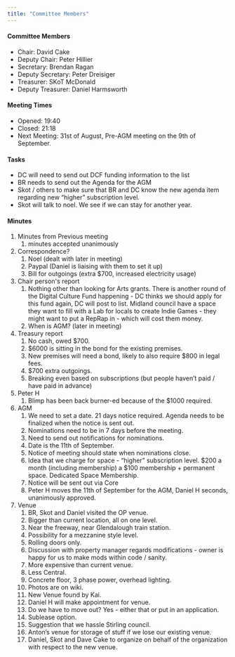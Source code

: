 ```yaml
---
title: "Committee Members"
---
```

#### Committee Members

-   Chair: David Cake
-   Deputy Chair: Peter Hillier
-   Secretary: Brendan Ragan
-   Deputy Secretary: Peter Dreisiger
-   Treasurer: SKoT McDonald
-   Deputy Treasurer: Daniel Harmsworth

#### Meeting Times

-   Opened: 19:40
-   Closed: 21:18
-   Next Meeting: 31st of August, Pre-AGM meeting on the 9th of September.

#### Tasks

-   DC will need to send out DCF funding information to the list
-   BR needs to send out the Agenda for the AGM
-   Skot / others to make sure that BR and DC know the new agenda item regarding new “higher” subscription level.
-   Skot will talk to noel. We see if we can stay for another year.

#### Minutes

1.  Minutes from Previous meeting
    1.  minutes accepted unanimously
2.  Correspondence?
    1.  Noel (dealt with later in meeting)
    2.  Paypal (Daniel is liaising with them to set it up)
    3.  Bill for outgoings (extra \$700, increased electricity usage)
3.  Chair person's report
    1.  Nothing other than looking for Arts grants. There is another round of the Digital Culture Fund happening - DC thinks we should apply for this fund again, DC will post to list. Midland council have a space they want to fill with a Lab for locals to create Indie Games - they might want to put a RepRap in - which will cost them money.
    2.  When is AGM? (later in meeting)
4.  Treasury report
    1.  No cash, owed \$700.
    2.  \$6000 is sitting in the bond for the existing premises.
    3.  New premises will need a bond, likely to also require \$800 in legal fees.
    4.  \$700 extra outgoings.
    5.  Breaking even based on subscriptions (but people haven’t paid / have paid in advance)
5.  Peter H
    1.  Blimp has been back burner-ed because of the \$1000 required.
6.  AGM
    1.  We need to set a date. 21 days notice required. Agenda needs to be finalized when the notice is sent out.
    2.  Nominations need to be in 7 days before the meeting.
    3.  Need to send out notifications for nominations.
    4.  Date is the 11th of September.
    5.  Notice of meeting should state when nominations close.
    6.  Idea that we charge for space - “higher” subscription level. \$200 a month (including membership) a \$100 membership + permanent space. Dedicated Space Membership.
    7.  Notice will be sent out via Core
    8.  Peter H moves the 11th of September for the AGM, Daniel H seconds, unanimously approved.
7.  Venue
    1.  BR, Skot and Daniel visited the OP venue.
    2.  Bigger than current location, all on one level.
    3.  Near the freeway, near Glendalough train station.
    4.  Possibility for a mezzanine style level.
    5.  Rolling doors only.
    6.  Discussion with property manager regards modifications - owner is happy for us to make mods within code / sanity.
    7.  More expensive than current venue.
    8.  Less Central.
    9.  Concrete floor, 3 phase power, overhead lighting.
    10. Photos are on wiki.
    11. New Venue found by Kai.
    12. Daniel H will make appointment for venue.
    13. Do we have to move out? Yes - either that or put in an application.
    14. Sublease option.
    15. Suggestion that we hassle Stirling council.
    16. Anton’s venue for storage of stuff if we lose our existing venue.
    17. Daniel, Skot and Dave Cake to organize on behalf of the organization with respect to the new venue.
